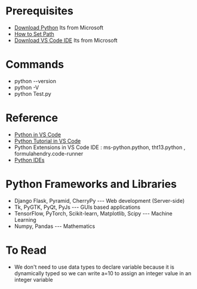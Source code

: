 # Prerequisites
* [Download Python](https://www.anaconda.com/products/individual#download-section) Its from Microsoft
* [How to Set Path](https://www.javatpoint.com/how-to-set-python-path)
* [Download VS Code IDE](https://code.visualstudio.com/#alt-downloads) Its from Microsoft
# Commands
* python --version
* python -V
* python Test.py
# Reference
* [Python in VS Code](https://code.visualstudio.com/docs/languages/python)
* [Python Tutorial in VS Code](https://code.visualstudio.com/docs/python/python-tutorial)
* Python Extensions in VS Code IDE : ms-python.python, tht13.python , formulahendry.code-runner
* [Python IDEs](https://www.stxnext.com/blog/best-python-ides-code-editors/)
# Python Frameworks and Libraries
* Django Flask, Pyramid, CherryPy --- Web development (Server-side) 
* Tk, PyGTK, PyQt, PyJs  --- GUIs based applications
* TensorFlow, PyTorch, Scikit-learn, Matplotlib, Scipy  --- Machine Learning 
* Numpy, Pandas --- Mathematics
# To Read
* We don't need to use data types to declare variable because it is dynamically typed so we can write a=10 to assign an integer value in an integer variable
